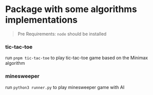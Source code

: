 # Package with some algorithms implementations

> Pre Requirements: `node` should be installed

### tic-tac-toe
run `pnpm tic-tac-toe` to play tic-tac-toe game based on the Minimax algorithm

### minesweeper
run `python3 runner.py` to play minesweeper game with AI
